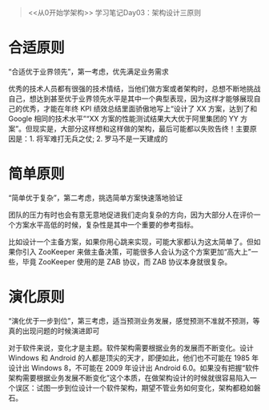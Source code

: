 > <<从0开始学架构>> 学习笔记Day03：架构设计三原则

# 合适原则

“合适优于业界领先”，第一考虑，优先满足业务需求

优秀的技术人员都有很强的技术情结，当他们做方案或者架构时，总想不断地挑战自己，想达到甚至优于业界领先水平是其中一个典型表现，因为这样才能够展现自己的优秀，才能在年终 KPI 绩效总结里面骄傲地写上“设计了 XX 方案，达到了和 Google 相同的技术水平”“XX 方案的性能测试结果大大优于阿里集团的 YY 方案”。但现实是，大部分这样想和这样做的架构，最后可能都以失败告终！主要原因是：1. 将军难打无兵之仗; 2. 罗马不是一天建成的

# 简单原则

“简单优于复杂”，第二考虑，挑选简单方案快速落地验证

团队的压力有时也会有意无意地促进我们走向复杂的方向，因为大部分人在评价一个方案水平高低的时候，复杂性是其中一个重要的参考指标。

比如设计一个主备方案，如果你用心跳来实现，可能大家都认为这太简单了。但如果你引入 ZooKeeper 来做主备决策，可能很多人会认为这个方案更加“高大上”一些，毕竟 ZooKeeper 使用的是 ZAB 协议，而 ZAB 协议本身就很复杂。

# 演化原则

“演化优于一步到位”，第三考虑，适当预测业务发展，感觉预测不准就不预测，等真的出现问题的时候演进即可

对于软件来说，变化才是主题。软件架构需要根据业务的发展而不断变化。设计 Windows 和 Android 的人都是顶尖的天才，即便如此，他们也不可能在 1985 年设计出 Windows 8，不可能在 2009 年设计出 Android 6.0。如果没有把握“软件架构需要根据业务发展不断变化”这个本质，在做架构设计的时候就很容易陷入一个误区：试图一步到位设计一个软件架构，期望不管业务如何变化，架构都稳如磐石。